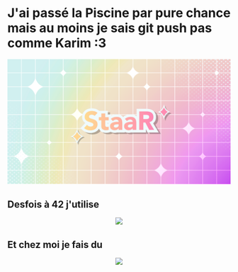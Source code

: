 # J'ai passé la Piscine par pure chance mais au moins je sais git push pas comme Karim :3

![Banner](https://github.com/StaaRTTV/StaaRTTV/blob/main/16-9.png?raw=true)

## Desfois à 42 j'utilise

<p align="center">
  <a href="https://skillicons.dev">
    <img src="https://skillicons.dev/icons?i=git,vscode,linux,c,vim" />
  </a>
</p>

## Et chez moi je fais du

<p align="center">
  <a href="https://skillicons.dev">
    <img src="https://skillicons.dev/icons?i=figma,ae,blender,ps,arduino" />
  </a>
</p>
